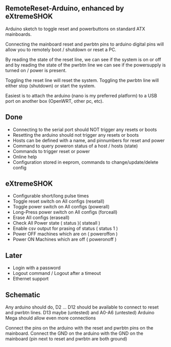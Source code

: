 RemoteReset-Arduino, enhanced by eXtremeSHOK
-------------------

Arduino sketch to toggle reset and powerbuttons on standard ATX
mainboards.

Connecting the mainboard reset and pwrbtn pins to arduino digital pins
will allow you to remotely boot / shutdown or reset a PC.

By reading the state of the reset line, we can see if the system is
on or off and by reading the state of the pwrbtn line we can see if
the powersupply is turned on / power is present.

Toggling the reset line will reset the system. Toggling the pwrbtn line
will either stop (shutdown) or start the system.

Easiest is to attach the arduino (nano is my preferred platform) to
a USB port on another box (OpenWRT, other pc, etc).

Done
-----

* Connecting to the serial port should NOT trigger any resets or boots
* Resetting the arduino should not trigger any resets or boots
* Hosts can be defined with a name, and pinnumbers for reset and power
* Command to query poweron status of a host / hosts (state)
* Commands to trigger reset or power
* Online help
* Configuration stored in eeprom, commands to change/update/delete config

eXtremeSHOK
-----
* Configurable short/long pulse times
* Toggle reset switch on All configs (resetall)
* Toggle power switch on All configs (powerall)
* Long-Press power switch on All configs (forceall)
* Erase All configs (eraseall)
* Check All Power state ( status )( stateall )
* Enable csv output for prasing of status ( status 1 )
* Power OFF machines which are on  ( poweroffon )
* Power ON Machines which are off ( poweronoff )

Later
-----

* Login with a password
* Logout command / Logout after a timeout
* Ethernet support


Schematic
---------

Any arduino should do, D2 ... D12 should be available to connect to reset
and pwrbtn lines. D13 maybe (untested) and A0-A6 (untested)
Arduino Mega should allow even more connections

Connect the pins on the arduino with the reset and pwrbtn pins on the mainboard.
Connect the GND on the arduino with the GND on the mainboard (pin next to reset and pwrbtn are both ground)
